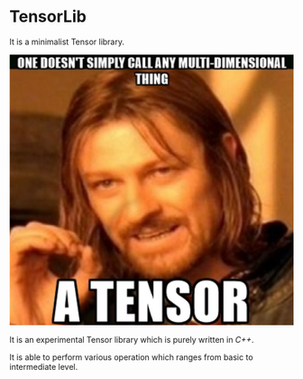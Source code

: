 # TensorLib
It is a minimalist Tensor library.

![](docs/meme.png)


It is an experimental Tensor library which is purely written in *C++*.

It is able to perform various operation which ranges from basic to intermediate level.